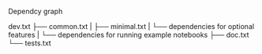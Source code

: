 Dependcy graph

dev.txt
├── common.txt
|       ├── minimal.txt
|       └── dependencies for optional features
|       └── dependencies for running example notebooks
├── doc.txt
└── tests.txt
